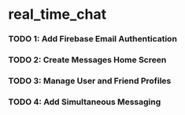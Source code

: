 # real_time_chat

### TODO 1: Add Firebase Email Authentication
### TODO 2: Create Messages Home Screen
### TODO 3: Manage User and Friend Profiles
### TODO 4: Add Simultaneous Messaging